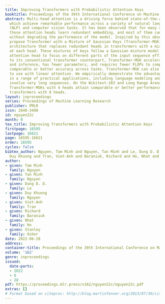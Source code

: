 ```yaml
---
title: Improving Transformers with Probabilistic Attention Keys
booktitle: Proceedings of the 39th International Conference on Machine Learning
abstract: Multi-head attention is a driving force behind state-of-the-art transformers,
  which achieve remarkable performance across a variety of natural language processing
  (NLP) and computer vision tasks. It has been observed that for many applications,
  those attention heads learn redundant embedding, and most of them can be removed
  without degrading the performance of the model. Inspired by this observation, we
  propose Transformer with a Mixture of Gaussian Keys (Transformer-MGK), a novel transformer
  architecture that replaces redundant heads in transformers with a mixture of keys
  at each head. These mixtures of keys follow a Gaussian mixture model and allow each
  attention head to focus on different parts of the input sequence efficiently. Compared
  to its conventional transformer counterpart, Transformer-MGK accelerates training
  and inference, has fewer parameters, and requires fewer FLOPs to compute while achieving
  comparable or better accuracy across tasks. Transformer-MGK can also be easily extended
  to use with linear attention. We empirically demonstrate the advantage of Transformer-MGK
  in a range of practical applications, including language modeling and tasks that
  involve very long sequences. On the Wikitext-103 and Long Range Arena benchmark,
  Transformer-MGKs with 4 heads attain comparable or better performance to the baseline
  transformers with 8 heads.
layout: inproceedings
series: Proceedings of Machine Learning Research
publisher: PMLR
issn: 2640-3498
id: nguyen22c
month: 0
tex_title: Improving Transformers with Probabilistic Attention Keys
firstpage: 16595
lastpage: 16621
page: 16595-16621
order: 16595
cycles: false
bibtex_author: Nguyen, Tam Minh and Nguyen, Tan Minh and Le, Dung D. D. and Nguyen,
  Duy Khuong and Tran, Viet-Anh and Baraniuk, Richard and Ho, Nhat and Osher, Stanley
author:
- given: Tam Minh
  family: Nguyen
- given: Tan Minh
  family: Nguyen
- given: Dung D. D.
  family: Le
- given: Duy Khuong
  family: Nguyen
- given: Viet-Anh
  family: Tran
- given: Richard
  family: Baraniuk
- given: Nhat
  family: Ho
- given: Stanley
  family: Osher
date: 2022-06-28
address:
container-title: Proceedings of the 39th International Conference on Machine Learning
volume: '162'
genre: inproceedings
issued:
  date-parts:
  - 2022
  - 6
  - 28
pdf: https://proceedings.mlr.press/v162/nguyen22c/nguyen22c.pdf
extras: []
# Format based on citeproc: http://blog.martinfenner.org/2013/07/30/citeproc-yaml-for-bibliographies/
---
```

